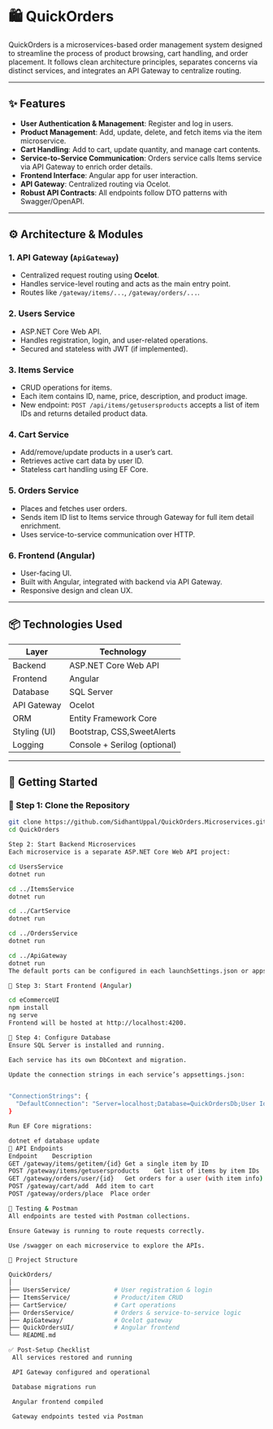 # 🛍️ QuickOrders

QuickOrders is a microservices-based order management system designed to streamline the process of product browsing, cart handling, and order placement. It follows clean architecture principles, separates concerns via distinct services, and integrates an API Gateway to centralize routing.

---

## ✨ Features

- **User Authentication & Management**: Register and log in users.
- **Product Management**: Add, update, delete, and fetch items via the item microservice.
- **Cart Handling**: Add to cart, update quantity, and manage cart contents.
- **Service-to-Service Communication**: Orders service calls Items service via API Gateway to enrich order details.
- **Frontend Interface**: Angular app for user interaction.
- **API Gateway**: Centralized routing via Ocelot.
- **Robust API Contracts**: All endpoints follow DTO patterns with Swagger/OpenAPI.

---

## ⚙️ Architecture & Modules

### 1. API Gateway (`ApiGateway`)
- Centralized request routing using **Ocelot**.
- Handles service-level routing and acts as the main entry point.
- Routes like `/gateway/items/...`, `/gateway/orders/...`.

### 2. Users Service
- ASP.NET Core Web API.
- Handles registration, login, and user-related operations.
- Secured and stateless with JWT (if implemented).

### 3. Items Service
- CRUD operations for items.
- Each item contains ID, name, price, description, and product image.
- New endpoint: `POST /api/items/getusersproducts` accepts a list of item IDs and returns detailed product data.

### 4. Cart Service
- Add/remove/update products in a user’s cart.
- Retrieves active cart data by user ID.
- Stateless cart handling using EF Core.

### 5. Orders Service
- Places and fetches user orders.
- Sends item ID list to Items service through Gateway for full item detail enrichment.
- Uses service-to-service communication over HTTP.

### 6. Frontend (Angular)
- User-facing UI.
- Built with Angular, integrated with backend via API Gateway.
- Responsive design and clean UX.

---

## 📦 Technologies Used

| Layer           | Technology         |
|----------------|--------------------|
| Backend         | ASP.NET Core Web API |
| Frontend        | Angular            |
| Database        | SQL Server         |
| API Gateway     | Ocelot             |
| ORM             | Entity Framework Core |
| Styling (UI)    | Bootstrap, CSS,SweetAlerts    |
| Logging         | Console + Serilog (optional) |

---

## 🏁 Getting Started

### 🔹 Step 1: Clone the Repository

```bash
git clone https://github.com/SidhantUppal/QuickOrders.Microservices.git
cd QuickOrders

Step 2: Start Backend Microservices
Each microservice is a separate ASP.NET Core Web API project:

cd UsersService
dotnet run

cd ../ItemsService
dotnet run

cd ../CartService
dotnet run

cd ../OrdersService
dotnet run

cd ../ApiGateway
dotnet run
The default ports can be configured in each launchSettings.json or appsettings.json.

🔹 Step 3: Start Frontend (Angular)

cd eCommerceUI
npm install
ng serve
Frontend will be hosted at http://localhost:4200.

🔹 Step 4: Configure Database
Ensure SQL Server is installed and running.

Each service has its own DbContext and migration.

Update the connection strings in each service’s appsettings.json:


"ConnectionStrings": {
  "DefaultConnection": "Server=localhost;Database=QuickOrdersDb;User Id=sa;Password=yourpassword;"
}

Run EF Core migrations:

dotnet ef database update
📡 API Endpoints
Endpoint	Description
GET /gateway/items/getitem/{id}	Get a single item by ID
POST /gateway/items/getusersproducts	Get list of items by item IDs
GET /gateway/orders/user/{id}	Get orders for a user (with item info)
POST /gateway/cart/add	Add item to cart
POST /gateway/orders/place	Place order

🧪 Testing & Postman
All endpoints are tested with Postman collections.

Ensure Gateway is running to route requests correctly.

Use /swagger on each microservice to explore the APIs.

📁 Project Structure

QuickOrders/
│
├── UsersService/            # User registration & login
├── ItemsService/            # Product/item CRUD
├── CartService/             # Cart operations
├── OrdersService/           # Orders & service-to-service logic
├── ApiGateway/              # Ocelot gateway
├── QuickOrdersUI/           # Angular frontend
└── README.md

✅ Post-Setup Checklist
 All services restored and running

 API Gateway configured and operational

 Database migrations run

 Angular frontend compiled

 Gateway endpoints tested via Postman